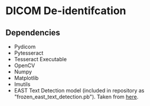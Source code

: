 # DICOM De-identifcation
## Dependencies
* Pydicom
* Pytesseract
* Tesseract Executable
* OpenCV
* Numpy
* Matplotlib
* Imutils
* EAST Text Detection model (included in repository as "frozen_east_text_detection.pb"). Taken from [here](https://github.com/ZER-0-NE/EAST-Detector-for-text-detection-using-OpenCV).